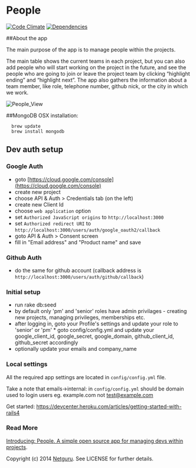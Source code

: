 People
======

[![Code Climate](http://img.shields.io/codeclimate/github/netguru/people.svg)](https://codeclimate.com/github/netguru/people)
[![Dependencies](http://img.shields.io/gemnasium/netguru/people.svg)](https://gemnasium.com/netguru/people)

##About the app

The main purpose of the app is to manage people within the projects.

The main table shows the current teams in each project, but you can also add people who will start working on the project in the future, and see the people who are going to join or leave the project team by clicking “highlight ending” and “highlight next”. The app also gathers the information about a team member, like role, telephone number, github nick, or the city in which we work.

![People_View](https://netguruco-production.s3.amazonaws.com/uploads/1401956759-1401228321-people_main.jpg)

##MongoDB OSX installation:

```shell
  brew update
  brew install mongodb
```

## Dev auth setup

### Google Auth

  * goto [https://cloud.google.com/console](https://cloud.google.com/console)
  * create new project
  * choose API & Auth > Credentials tab (on the left)
  * create new Client Id
  * choose `web application` option
  * set `Authorized JavaScript origins` to `http://localhost:3000`
  * set `Authorized redirect URI` to `http://localhost:3000/users/auth/google_oauth2/callback`
  * goto API & Auth > Consent screen
  * fill in "Email address" and "Product name" and save

### Github Auth

  * do the same for github account (callback address is `http://localhost:3000/users/auth/github/callback`)

### Initial setup

 * run rake db:seed
 * by default only 'pm' and 'senior' roles have admin privilages - creating new projects, managing privileges, memberships etc.
 * after logging in, goto your Profile's settings and update your role to 'senior' or 'pm' * goto config/config.yml and update your google_client_id, google_secret, google_domain, github_client_id, github_secret accordingly
 * optionally update your emails and company_name 

### Local settings

All the required app settings are located in `config/config.yml` file.

Take a note that emails->internal: in `config/config.yml` should be domain used to login users eg. example.com not test@example.com

Get started: https://devcenter.heroku.com/articles/getting-started-with-rails4

### Read More

[Introducing: People. A simple open source app for managing devs within projects](https://netguru.co/blog/posts/introducing-people-a-simple-open-source-app-for-managing-devs-within-projects).

Copyright (c) 2014 [Netguru](https://netguru.co). See LICENSE for further details.
